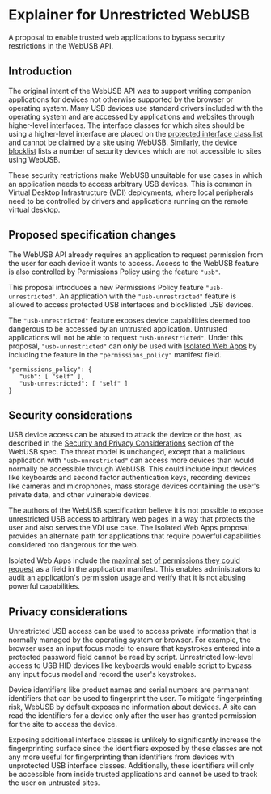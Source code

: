 # Explainer for Unrestricted WebUSB

A proposal to enable trusted web applications to bypass security restrictions
in the WebUSB API.

<!-- TOC -->
<!-- /TOC -->

## Introduction
The original intent of the WebUSB API was to support writing companion
applications for devices not otherwise supported by the browser or operating
system. Many USB devices use standard drivers included with the operating system
and are accessed by applications and websites through higher-level interfaces.
The interface classes for which sites should be using a higher-level interface
are placed on the [protected interface class list](https://wicg.github.io/webusb/#has-a-protected-interface-class)
and cannot be claimed by a site using WebUSB. Similarly, the [device blocklist](https://github.com/WICG/webusb/blob/main/blocklist.txt)
lists a number of security devices which are not accessible to sites using
WebUSB.

These security restrictions make WebUSB unsuitable for use cases in which an
application needs to access arbitrary USB devices. This is common in Virtual
Desktop Infrastructure (VDI) deployments, where local peripherals need to be
controlled by drivers and applications running on the remote virtual desktop.

## Proposed specification changes
The WebUSB API already requires an application to request permission from the
user for each device it wants to access. Access to the WebUSB feature is also
controlled by Permissions Policy using the feature `"usb"`.

This proposal introduces a new Permissions Policy feature `"usb-unrestricted"`.
An application with the `"usb-unrestricted"` feature is allowed to access
protected USB interfaces and blocklisted USB devices.

The `"usb-unrestricted"` feature exposes device capabilities deemed too
dangerous to be accessed by an untrusted application. Untrusted applications
will not be able to request `"usb-unrestricted"`. Under this proposal,
`"usb-unrestricted"` can only be used with [Isolated Web Apps](https://github.com/WICG/isolated-web-apps/blob/main/README.md)
by including the feature in the `"permissions_policy"` manifest field.

```
"permissions_policy": {
   "usb": [ "self" ],
   "usb-unrestricted": [ "self" ]
}
```

## Security considerations
USB device access can be abused to attack the device or the host, as described
in the [Security and Privacy Considerations](https://wicg.github.io/webusb/#security-and-privacy)
section of the WebUSB spec. The threat model is unchanged, except that a
malicious application with `"usb-unrestricted"` can access more devices than
would normally be accessible through WebUSB. This could include input devices
like keyboards and second factor authentication keys, recording devices like
cameras and microphones, mass storage devices containing the user's private
data, and other vulnerable devices.

The authors of the WebUSB specification believe it is not possible to expose
unrestricted USB access to arbitrary web pages in a way that protects the user
and also serves the VDI use case. The Isolated Web Apps proposal provides an
alternate path for applications that require powerful capabilities considered
too dangerous for the web.

Isolated Web Apps include the [maximal set of permissions they could request](https://github.com/WICG/isolated-web-apps/blob/main/Permissions.md)
as a field in the application manifest. This enables administrators to audit
an application's permission usage and verify that it is not abusing powerful
capabilities.

## Privacy considerations
Unrestricted USB access can be used to access private information that is
normally managed by the operating system or browser. For example, the browser
uses an input focus model to ensure that keystrokes entered into a protected
password field cannot be read by script. Unrestricted low-level access to USB
HID devices like keyboards would enable script to bypass any input focus model
and record the user's keystrokes.

Device identifiers like product names and serial numbers are permanent
identifiers that can be used to fingerprint the user. To mitigate fingerprinting
risk, WebUSB by default exposes no information about devices. A site can read
the identifiers for a device only after the user has granted permission for the
site to access the device.

Exposing additional interface classes is unlikely to significantly increase the
fingerprinting surface since the identifiers exposed by these classes are not
any more useful for fingerprinting than identifiers from devices with
unprotected USB interface classes. Additionally, these identifiers will only be
accessible from inside trusted applications and cannot be used to track the user
on untrusted sites.
